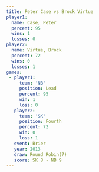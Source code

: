 ```yaml
---
title: Peter Case vs Brock Virtue
player1:             
  name: Case, Peter  
  percent: 95        
  wins: 1            
  losses: 0          
player2:             
  name: Virtue, Brock
  percent: 72        
  wins: 0            
  losses: 1          
games:
 - player1:        
     team: 'NB'    
     position: Lead
     percent: 95   
     win: 1        
     loss: 0       
   player2:          
     team: 'SK'      
     position: Fourth
     percent: 72     
     win: 0          
     loss: 1         
   event: Brier        
   year: 2013          
   draw: Round Robin(7)
   score: SK 8 - NB 9  
---
```

